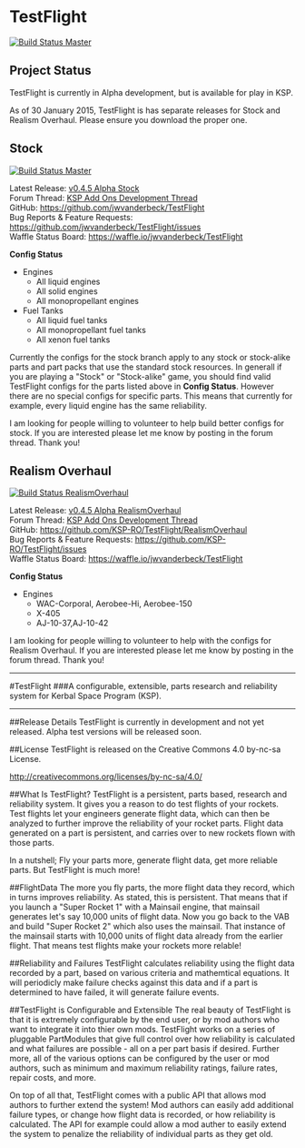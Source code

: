 TestFlight
==========
[![Build Status Master](https://travis-ci.org/KSP-RO/TestFlight.svg?branch=master)](https://travis-ci.org/KSP-RO/TestFlight)

Project Status
--------------

TestFlight is currently in Alpha development, but is available for play in KSP.

As of 30 January 2015, TestFlight is has separate releases for Stock and Realism Overhaul.  Please ensure you download the proper one.

Stock
-----
[![Build Status Master](https://travis-ci.org/KSP-RO/TestFlight.svg?branch=master)](https://travis-ci.org/jwvanderbeck/TestFlight)

Latest Release: [v0.4.5 Alpha Stock](https://github.com/KSP-RO/TestFlight/releases/tag/0.4.5-Stock)    
Forum Thread: [KSP Add Ons Development Thread](http://forum.kerbalspaceprogram.com/threads/88187)    
GitHub: https://github.com/jwvanderbeck/TestFlight    
Bug Reports & Feature Requests: https://github.com/jwvanderbeck/TestFlight/issues    
Waffle Status Board: https://waffle.io/jwvanderbeck/TestFlight

**Config Status**

* Engines
	* All liquid engines
	* All solid engines
	* All monopropellant engines
* Fuel Tanks
	* All liquid fuel tanks
	* All monopropellant fuel tanks
	* All xenon fuel tanks

Currently the configs for the stock branch apply to any stock or stock-alike parts and part packs that use the standard stock resources.  In generall if you are playing a "Stock" or "Stock-alike" game, you should find valid TestFlight configs for the parts listed above in **Config Status**.  However there are no special configs for specific parts.  This means that currently for example, every liquid engine has the same reliability.

I am looking for people willing to volunteer to help build better configs for stock.  If you are interested please let me know by posting in the forum thread.  Thank you!

Realism Overhaul
----------------
[![Build Status RealismOverhaul](https://travis-ci.org/KSP-RO/TestFlight.svg?branch=RealismOverhaul)](https://travis-ci.org/jwvanderbeck/TestFlight) 

Latest Release: [v0.4.5 Alpha RealismOverhaul](https://github.com/KSP-RO/TestFlight/releases/tag/0.4.5.1-RealismOverhaul)    
Forum Thread: [KSP Add Ons Development Thread](http://forum.kerbalspaceprogram.com/threads/88187)    
GitHub: https://github.com/KSP-RO/TestFlight/RealismOverhaul    
Bug Reports & Feature Requests: https://github.com/KSP-RO/TestFlight/issues    
Waffle Status Board: https://waffle.io/jwvanderbeck/TestFlight

**Config Status**

* Engines
	* WAC-Corporal, Aerobee-Hi, Aerobee-150
	* X-405
	* AJ-10-37,AJ-10-42

I am looking for people willing to volunteer to help with the configs for Realism Overhaul.  If you are interested please let me know by posting in the forum thread.  Thank you!


----------------------------------

#TestFlight
###A configurable, extensible, parts research and reliability system for Kerbal Space Program (KSP).

---

##Release Details
TestFlight is currently in development and not yet released.  Alpha test versions will be released soon.

##License
TestFlight is released on the Creative Commons 4.0 by-nc-sa License. 

http://creativecommons.org/licenses/by-nc-sa/4.0/

##What Is TestFlight?
TestFlight is a persistent, parts based, research and reliability system.  It gives you a reason to do test flights of your rockets.  Test flights let your engineers generate flight data, which can then be analyzed to further improve the reliability of your rocket parts.  Flight data generated on a part is persistent, and carries over to new rockets flown with those parts.

In a nutshell; Fly your parts more, generate flight data, get more reliable parts.  But TestFlight is much more!

##FlightData
The more you fly parts, the more flight data they record, which in turns improves reliability.  As stated, this is persistent.  That means that if you launch a "Super Rocket 1" with a Mainsail engine, that mainsail generates let's say 10,000 units of flight data.  Now you go back to the VAB and build "Super Rocket 2" which also uses the mainsail.  That instance of the mainsail starts with 10,000 units of flight data already from the earlier flight.  That means test flights make your rockets more relable!

##Reliability and Failures
TestFlight calculates reliability using the flight data recorded by a part, based on various criteria and mathemtical equations.  It will periodicly make failure checks against this data and if a part is determined to have failed, it will generate failure events.

##TestFlight is Configurable and Extensible
The real beauty of TestFlight is that it is extremely configurable by the end user, or by mod authors who want to integrate it into thier own mods.  TestFlight works on a series of pluggable PartModules that give full control over how reliability is calculated and what failures are possible - all on a per part basis if desired.  Further more, all of the various options can be configured by the user or mod authors, such as minimum and maximum reliability ratings, failure rates, repair costs, and more.

On top of all that, TestFlight comes with a public API that allows mod authors to further extend the system!  Mod authors can easily add additional failure types, or change how flight data is recorded, or how reliability is calculated.  The API for example could allow a mod auther to easily extend the system to penalize the reliability of individual parts as they get old.
